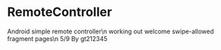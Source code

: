 RemoteController
================
Android simple remote controller\n
working out welcome swipe-allowed fragment pages\n
5/9 By gt212345

